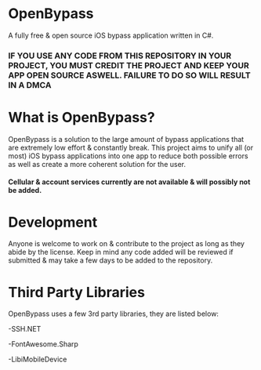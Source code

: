 # OpenBypass
A fully free &amp; open source iOS bypass application written in C#.


### **IF YOU USE ANY CODE FROM THIS REPOSITORY IN YOUR PROJECT, YOU MUST CREDIT THE PROJECT AND KEEP YOUR APP OPEN SOURCE ASWELL. FAILURE TO DO SO WILL RESULT IN A DMCA**

# What is OpenBypass?

OpenBypass is a solution to the large amount of bypass applications that are extremely low effort & constantly break. This project aims to unify all (or most) iOS bypass applications into one app to reduce both possible errors as well as create a more coherent solution for the user.

#### Cellular & account services currently are not available & will possibly not be added.

# Development

Anyone is welcome to work on & contribute to the project as long as they abide by the license. Keep in mind any code added will be reviewed if submitted & may take a few days to be added to the repository.

# Third Party Libraries

OpenBypass uses a few 3rd party libraries, they are listed below:

-SSH.NET

-FontAwesome.Sharp

-LibiMobileDevice
